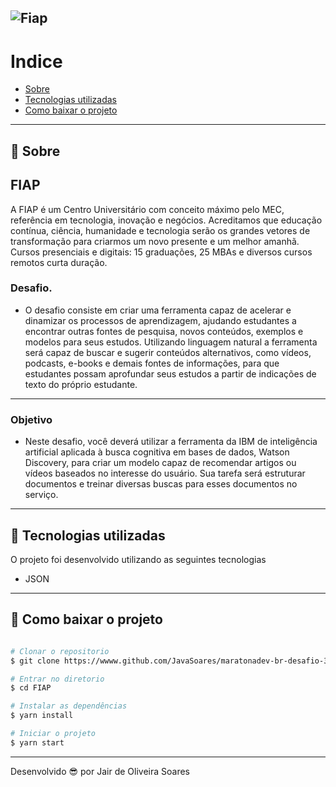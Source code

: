 ![Fiap](https://user-images.githubusercontent.com/64690628/91469850-55177700-e86a-11ea-9fd9-ab122cdb1bc5.png)
---
# Indice

- [Sobre](#-sobre)
- [Tecnologias utilizadas](#-tecnologias-utilizadas)
- [Como baixar o projeto](#-como-baixar-o-projeto)

---
## 📝 Sobre
## FIAP

A FIAP é um Centro Universitário com conceito máximo pelo MEC, referência em tecnologia, inovação e negócios. Acreditamos que educação contínua, ciência, humanidade e tecnologia serão os grandes vetores de transformação para criarmos um novo presente e um melhor amanhã. Cursos presenciais e digitais: 15 graduações, 25 MBAs e diversos cursos remotos curta duração.

### Desafio.
- O desafio consiste em criar uma ferramenta capaz de acelerar e dinamizar os processos de aprendizagem, ajudando estudantes a encontrar outras fontes de pesquisa, novos conteúdos, exemplos e modelos para seus estudos. Utilizando linguagem natural a ferramenta será capaz de buscar e sugerir conteúdos alternativos, como vídeos, podcasts, e-books e demais fontes de informações, para que estudantes possam aprofundar seus estudos a partir de indicações de texto do próprio estudante.

---
### Objetivo
- Neste desafio, você deverá utilizar a ferramenta da IBM de inteligência artificial aplicada à busca cognitiva em bases de dados, Watson Discovery, para criar um modelo capaz de recomendar artigos ou vídeos baseados no interesse do usuário. Sua tarefa será estruturar documentos e treinar diversas buscas para esses documentos no serviço.

---
## 🚀 Tecnologias utilizadas

O projeto foi desenvolvido utilizando as seguintes tecnologias

- JSON

---
## 📁 Como baixar o projeto

```bash

# Clonar o repositorio
$ git clone https://wwww.github.com/JavaSoares/maratonadev-br-desafio-3-2020

# Entrar no diretorio 
$ cd FIAP

# Instalar as dependências
$ yarn install

# Iniciar o projeto
$ yarn start
```
---
Desenvolvido 😎 por Jair de Oliveira Soares

